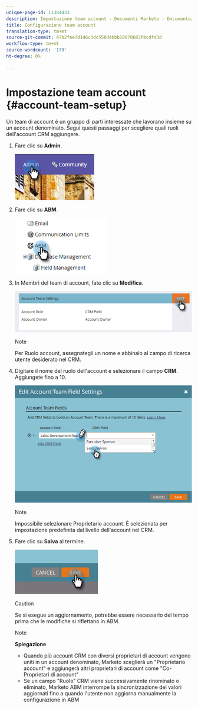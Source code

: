 ```yaml
---
unique-page-id: 11384433
description: Impostazione team account - Documenti Marketo - Documentazione prodotto
title: Configurazione team account
translation-type: tm+mt
source-git-commit: 47b2fee7d146c3dc558d4bbb10070683f4cdfd3d
workflow-type: tm+mt
source-wordcount: '179'
ht-degree: 0%

---
```



# Impostazione team account {#account-team-setup}

Un team di account è un gruppo di parti interessate che lavorano insieme su un account denominato. Segui questi passaggi per scegliere quali ruoli dell&#39;account CRM aggiungere.

1. Fare clic su **Admin**.

   ![](assets/one-3.png)

1. Fare clic su **ABM**.

   ![](assets/two-3.png)

1. In Membri del team di account, fate clic su **Modifica**.

   ![](assets/3.png)

   >[!NOTE]
   >
   >Per Ruolo account, assegnategli un nome e abbinalo al campo di ricerca utente desiderato nel CRM.

1. Digitare il nome del ruolo dell&#39;account e selezionare il campo **CRM**. Aggiungete fino a 10.

   ![](assets/four-2.png)

   >[!NOTE]
   >
   >Impossibile selezionare Proprietario account. È selezionata per impostazione predefinita dal livello dell&#39;account nel CRM.

1. Fare clic su **Salva** al termine.

   ![](assets/five-2.png)

   >[!CAUTION]
   >
   >Se si esegue un aggiornamento, potrebbe essere necessario del tempo prima che le modifiche si riflettano in ABM.

   >[!NOTE]
   >
   >**Spiegazione**
   >
   >    
   >    
   >    * Quando più account CRM con diversi proprietari di account vengono uniti in un account denominato, Marketo sceglierà un &quot;Proprietario account&quot; e aggiungerà altri proprietari di account come &quot;Co-Proprietari di account&quot;
   >    * Se un campo &quot;Ruolo&quot; CRM viene successivamente rinominato o eliminato, Marketo ABM interrompe la sincronizzazione dei valori aggiornati fino a quando l&#39;utente non aggiorna manualmente la configurazione in ABM


